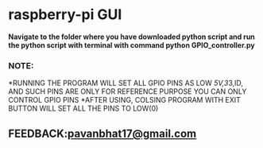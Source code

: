# raspberry-pi GUI 

  **Navigate to the folder where you have downloaded python script and run the python script with terminal with command python GPIO_controller.py**

### NOTE:
  *RUNNING THE PROGRAM WILL SET ALL GPIO PINS AS LOW
  *5V,3*3,ID, AND SUCH PINS ARE ONLY FOR REFERENCE PURPOSE YOU CAN ONLY CONTROL GPIO PINS
  *AFTER USING, COLSING PROGRAM WITH EXIT BUTTON WILL SET ALL THE PINS TO LOW(0)
## FEEDBACK:pavanbhat17@gmail.com

